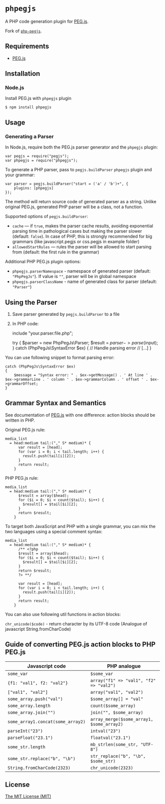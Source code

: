 `phpegjs`
======

A PHP code generation plugin for
[PEG.js](https://github.com/dmajda/pegjs).

Fork of
[`php-pegjs`](https://github.com/Nordth/php-pegjs).

## Requirements

* [PEG.js](http://pegjs.majda.cz/) 

Installation
------------

### Node.js

Install PEG.js with `phpegjs` plugin

    $ npm install phpegjs

Usage
-----

### Generating a Parser

In Node.js, require both the PEG.js parser generator and the `phpegjs` plugin:

    var pegjs = require("pegjs");
    var phpegjs = require("phpegjs");

To generate a PHP parser, pass to `pegjs.buildParser` `phpegjs` plugin and your grammar:

    var parser = pegjs.buildParser("start = ('a' / 'b')+", {
        plugins: [phpegjs]
    });


The method will return source code of generated parser as a string. Unlike original PEG.js, generated PHP parser will be a class, not a function.

Supported options of `pegjs.buildParser`:

  * `cache` — if `true`, makes the parser cache results, avoiding exponential
    parsing time in pathological cases but making the parser slower (default:
    `false`). In case of PHP, this is strongly recommended for big grammars
    (like javascript.pegjs or css.pegjs in example folder)
  * `allowedStartRules` — rules the parser will be allowed to start parsing from
    (default: the first rule in the grammar)

Additional PHP PEG.js plugin options:  

  * `phpegjs.parserNamespace` - namespace of generated parser (default: `"PhpPegJs"`). If value is `""`, parser will be in global namespace
  * `phpegjs.parserClassName` - name of generated class for parser (default: `"Parser"`)

Using the Parser
----------------

1) Save parser generated by `pegjs.buildParser` to a file

2) In PHP code:

    include "your.parser.file.php";
    
    try
    {
        $parser = new PhpPegJs\Parser;
        $result = $parser->parse($input);
    }
    catch (PhpPegJs\SyntaxError $ex)
    {
        // Handle parsing error
        // [...]
    }

You can use following snippet to format parsing error:

    catch (PhpPegJs\SyntaxError $ex)
    {
        $message = "Syntax error: " . $ex->getMessage() . ' At line ' . $ex->grammarLine . ' column ' . $ex->grammarColumn . ' offset ' . $ex->grammarOffset;
    }

Grammar Syntax and Semantics
----------------------------

See documentation of [PEG.js](https://github.com/dmajda/pegjs#grammar-syntax-and-semantics) with one difference: action blocks should be written in PHP.

Original PEG.js rule:

    media_list
      = head:medium tail:("," S* medium)* {
          var result = [head];
          for (var i = 0; i < tail.length; i++) {
            result.push(tail[i][2]);
          }
          return result;
        }

PHP PEG.js rule:

    media_list
      = head:medium tail:("," S* medium)* {
          $result = array($head);
          for ($i = 0; $i < count($tail); $i++) {
            $result[] = $tail[$i][2];
          }
          return $result;
        }

To target both JavaScript and PHP with a single grammar, you can mix the two
languages using a special comment syntax:

    media_list
      = head:medium tail:("," S* medium)* {
          /** <?php
          $result = array($head);
          for ($i = 0; $i < count($tail); $i++) {
            $result[] = $tail[$i][2];
          }
          return $result;
          ?> **/

          var result = [head];
          for (var i = 0; i < tail.length; i++) {
            result.push(tail[i][2]);
          }
          return result;
        }

You can also use following util functions in action blocks:

`chr_unicode($code)` - return character by its UTF-8 code (Analogue of javascript  String.fromCharCode)

Guide of converting PEG.js action blocks to PHP PEG.js
------------------------------------------------------

| Javascript code                   | PHP analogue                              | 
| --------------------------------- | ----------------------------------------- |
| `some_var`                        | `$some_var`                               |
| `{f1: "val1", f2: "val2"}`        | `array("f1" => "val1", "f2" => "val2")`   |
| `["val1", "val2"]`                | `array("val1", "val2")`                   |
| `some_array.push("val")`          | `$some_array[] = "val"`                   |
| `some_array.length`               | `count($some_array)`                      |
| `some_array.join("")`             | `join("", $some_array)`                   |
| `some_array1.concat(some_array2)` | `array_merge($some_array1, $some_array2)` |
| `parseInt("23")`                  | `intval("23")`                            |
| `parseFloat("23.1")`              | `floatval("23.1")`                        |
| `some_str.length`                 | `mb_strlen(some_str, "UTF-8")`            |
| `some_str.replace("b", "\b")`     | `str_replace("b", "\b", $some_str)`       |
| `String.fromCharCode(2323)`       | `chr_unicode(2323)`                       |

License
-------

[The MIT License (MIT)](http://opensource.org/licenses/MIT)
